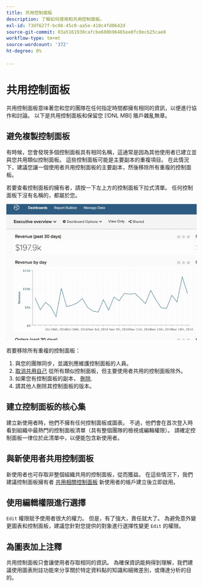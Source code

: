 ```yaml
---
title: 共用控制面板
description: 了解如何使用和共用控制面板。
exl-id: 73df627f-bc08-45c0-aa5e-410c4fd0642d
source-git-commit: 03a5161930cafcbe600b96465ee0fc0ecb25cae8
workflow-type: tm+mt
source-wordcount: '372'
ht-degree: 0%

---
```


# 共用控制面板

共用控制面板意味著您和您的團隊在任何指定時間都擁有相同的資訊，以便進行協作和討論。 以下是共用控制面板和保留您 [!DNL MBI] 賬戶雜亂無章。

## 避免複製控制面板

有時候，您會發現多個控制面板具有相同名稱，這通常是因為其他使用者已建立並與您共用類似控制面板。 這些控制面板可能是主要副本的重複項目。 在此情況下，建議您讓一個使用者共用控制面板的主要副本，然後移除所有重複的控制面板。

若要查看控制面板的擁有者，請按一下左上方的控制面板下拉式清單。 任何控制面板下沒有名稱的，都屬於您。

![](../../mbi/assets/Dash_ownership.gif)

若要移除所有重複的控制面板：

1. 與您的團隊同步，並識別應維護控制面板的人員。
1. [取消共用自己](../data-user/dashboards/leave-dashboard.md) 從所有類似控制面板，但主要使用者共用的控制面板除外。
1. 如果您有控制面板的副本， [刪除](../data-user/dashboards/deleting-dashboard.md).
1. 請其他人刪除其控制面板的版本。

## 建立控制面板的核心集

建立新使用者時，他們不擁有任何控制面板或圖表。 不過，他們會在首次登入時看到組織中最熱門的控制面板清單（具有整個團隊的檢視或編輯權限）。 請確定控制面板一律位於此清單中，以便能包含新使用者。

## 與新使用者共用控制面板

新使用者也可存取非整個組織共用的控制面板，從而獲益。 在這些情況下，我們建議控制面板擁有者 [共用相關控制面板](../data-user/dashboards/share-dashboard-with-users.md) 新使用者的帳戶建立後立即啟用。

## 使用編輯權限進行選擇

`Edit` 權限賦予使用者很大的權力。 但是，有了強大，責任就大了。 為避免意外變更圖表和控制面板，建議您針對您提供的對象進行選擇性變更 `Edit` 的權限。

## 為圖表加上注釋

共用控制面板只會讓使用者存取相同的資訊。 為確保資訊能夠得到理解，我們建議使用圖表附註功能來分享關於特定資料點的知識和細微差別，或傳達分析的目的。

